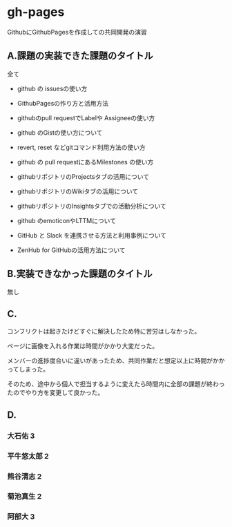 # gh-pages
GithubにGithubPagesを作成しての共同開発の演習

## A.課題の実装できた課題のタイトル

全て

* github の issuesの使い方

* GithubPagesの作り方と活用方法

* githubのpull requestでLabelや Assigneeの使い方

* github のGistの使い方について

* revert, reset などgitコマンド利用方法の使い方

* github の pull requestにあるMilestones の使い方

* githubリポジトリのProjectsタブの活用について

* githubリポジトリのWikiタブの活用について

* githubリポジトリのInsightsタブでの活動分析について

* github のemoticonやLTTMについて

* GitHub と Slack を連携させる方法と利用事例について

* ZenHub for GitHubの活用方法について

## B.実装できなかった課題のタイトル

無し

## C.

コンフリクトは起きたけどすぐに解決したため特に苦労はしなかった。

ページに画像を入れる作業は時間がかかり大変だった。

メンバーの進捗度合いに違いがあったため、共同作業だと想定以上に時間がかかってしまった。

そのため、途中から個人で担当するように変えたら時間内に全部の課題が終わったのでやり方を変更して良かった。

## D.

### 大石佑 3

### 平牛悠太郎 2

### 熊谷清志 2

### 菊池真生 2

### 阿部大 3
